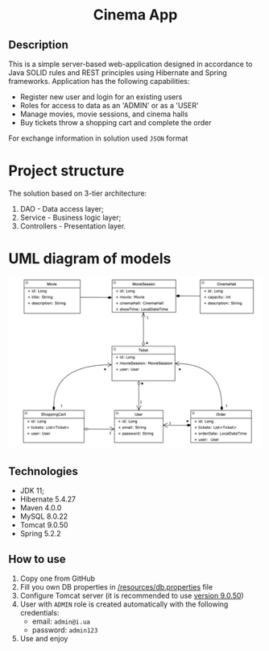 <h1 align="center">
  Cinema App
</h1>

## Description
This is a simple server-based web-application designed in accordance to Java SOLID rules and REST principles using Hibernate and Spring frameworks. Application has the following capabilities:
* Register new user and login for an existing users
* Roles for access to data as an 'ADMIN' or as a 'USER'
* Manage movies, movie sessions, and cinema halls
* Buy tickets throw a shopping cart and complete the order

For exchange information in solution used `JSON` format

# Project structure
The solution based on 3-tier architecture:
1. DAO - Data access layer;
2. Service - Business logic layer;
3. Controllers - Presentation layer.

# UML diagram of models
   <img src="img\schema.png">

## Technologies
* JDK 11;
* Hibernate 5.4.27
* Maven 4.0.0
* MySQL 8.0.22
* Tomcat 9.0.50
* Spring 5.2.2

## How to use
1. Copy one from GitHub
3. Fill you own DB properties in [/resources/db.properties](src/main/resources/db.properties) file
4. Configure Tomcat server (it is recommended to use [version 9.0.50](https://archive.apache.org/dist/tomcat/tomcat-9/v9.0.50/bin/))
5. User with `ADMIN` role is created automatically with the following credentials: 
   * email: `admin@i.ua` 
   * password: `admin123`
6. Use and enjoy